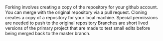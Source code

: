 Forking involves creating a copy of the repository for your github account. You can merge with the original repository via a pull request.
Cloning creates a copy of a repository for your local machine. Special permissions are needed to push to the original repository 
Branches are short lived versions of the primary project that are made to test small edits before being merged back to the master branch.
